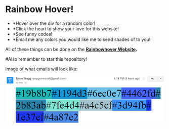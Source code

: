 # Rainbow Hover!
- *Hover over the div for a random color!
- *Click the heart to show your love for this website!
- *See funny codes!
- *Email me any colors you would like me to send shades of to you!

All of these things can be done on the **[Rainbowhover Website](http://rainbowhover.ml).**

#Also remember to star this repository!

Image of what emails will look like:

<img src="coolemailofstuff.PNG">


